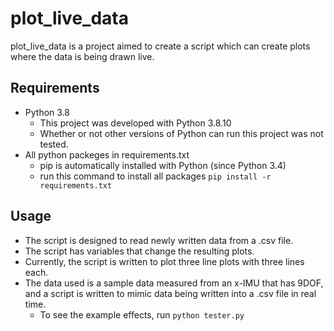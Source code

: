# plot_live_data

plot_live_data is a project aimed to create a script which can create plots where the data is being drawn live.

## Requirements

* Python 3.8
  * This project was developed with Python 3.8.10
  * Whether or not other versions of Python can run this project was not tested.
* All python packeges in requirements.txt
  * pip is automatically installed with Python (since Python 3.4)
  * run this command to install all packages ```pip install -r requirements.txt```
  

## Usage

* The script is designed to read newly written data from a .csv file.
* The script has variables that change the resulting plots.
* Currently, the script is written to plot three line plots with three lines each.
* The data used is a sample data measured from an x-IMU that has 9DOF, 
and a script is written to mimic data being written into a .csv file in real time.
    * To see the example effects, run ``` python tester.py ```